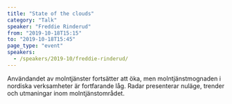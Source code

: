 ```yaml
---
title: "State of the clouds"
category: "Talk"
speaker: "Freddie Rinderud"
from: "2019-10-18T15:15"
to: "2019-10-18T15:45"
page_type: "event"
speakers:
  - /speakers/2019-10/freddie-rinderud/
---
```



Användandet av molntjänster fortsätter att öka, men molntjänstmognaden i nordiska verksamheter är fortfarande låg. Radar presenterar nuläge, trender och utmaningar inom molntjänstområdet.
